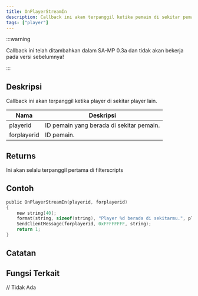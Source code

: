 ```yaml
---
title: OnPlayerStreamIn
description: Callback ini akan terpanggil ketika pemain di sekitar pemain lain.
tags: ["player"]
---
```


:::warning

Callback ini telah ditambahkan dalam SA-MP 0.3a dan tidak akan bekerja pada versi sebelumnya!

:::

## Deskripsi

Callback ini akan terpanggil ketika player di sekitar player lain.

| Nama        | Deskripsi                                                 |
| ----------- | ------------------------------------------------------ |
| playerid    | ID pemain yang berada di sekitar pemain. |
| forplayerid | ID pemain. | // Kalau salah tolong koreksi

## Returns

Ini akan selalu terpanggil pertama di filterscripts

## Contoh
```c
public OnPlayerStreamIn(playerid, forplayerid)
{
    new string[40];
    format(string, sizeof(string), "Player %d berada di sekitarmu.", playerid);
    SendClientMessage(forplayerid, 0xFFFFFFFF, string);
    return 1;
}
```

## Catatan

<TipNPCCallbacks />

## Fungsi Terkait
// Tidak Ada
